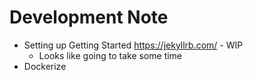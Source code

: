 # Development Note

- Setting up Getting Started https://jekyllrb.com/ - WIP
  - Looks like going to take some time
- Dockerize
